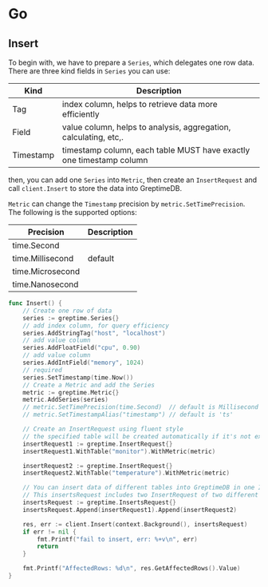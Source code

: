 # Go

## Insert

To begin with, we have to prepare a `Series`, which delegates one row data. There are three kind fields in `Series` you can use:

| Kind      | Description                                                         |
|-----------|---------------------------------------------------------------------|
| Tag       | index column, helps to retrieve data more efficiently               |
| Field     | value column, helps to analysis, aggregation, calculating, etc,.    |
| Timestamp | timestamp column, each table MUST have exactly one timestamp column |

then, you can add one `Series` into `Metric`, then create an `InsertRequest` and call `client.Insert` to store the data into GreptimeDB.

`Metric` can change the `Timestamp` precision by `metric.SetTimePrecision`. The following is the supported options:

| Precision        | Description |
|------------------|-------------|
| time.Second      |             |
| time.Millisecond | default     |
| time.Microsecond |             |
| time.Nanosecond  |             |

```go
func Insert() {
	// Create one row of data
	series := greptime.Series{}
	// add index column, for query efficiency
	series.AddStringTag("host", "localhost")
	// add value column
	series.AddFloatField("cpu", 0.90)
	// add value column
	series.AddIntField("memory", 1024)
	// required
	series.SetTimestamp(time.Now())
	// Create a Metric and add the Series
	metric := greptime.Metric{}
	metric.AddSeries(series)
	// metric.SetTimePrecision(time.Second)  // default is Millisecond
	// metric.SetTimestampAlias("timestamp") // default is 'ts'

	// Create an InsertRequest using fluent style
	// the specified table will be created automatically if it's not exist
	insertRequest1 := greptime.InsertRequest{}
	insertRequest1.WithTable("monitor").WithMetric(metric)

	insertRequest2 := greptime.InsertRequest{}
	insertRequest2.WithTable("temperature").WithMetric(metric)

	// You can insert data of different tables into GreptimeDB in one InsertsRequest.
	// This insertsRequest includes two InsertRequest of two different tables
	insertsRequest := greptime.InsertsRequest{}
	insertsRequest.Append(insertRequest1).Append(insertRequest2)

	res, err := client.Insert(context.Background(), insertsRequest)
	if err != nil {
		fmt.Printf("fail to insert, err: %+v\n", err)
		return
	}

	fmt.Printf("AffectedRows: %d\n", res.GetAffectedRows().Value)
}
```
<!-- TODO: DELETE -->
